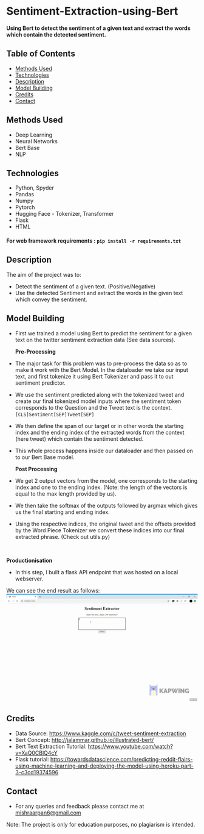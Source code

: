 # Sentiment-Extraction-using-Bert
<b>Using Bert to detect the sentiment of a given text and extract the words which contain the detected sentiment.</b><br>

## Table of Contents
  * [Methods Used](#methods-used)
  * [Technologies](#technologies)  
  * [Description](#description)
  * [Model Building](#model-building)
  * [Credits](#credits)
  * [Contact](#contact)


## Methods Used
* Deep Learning
* Neural Networks
* Bert Base
* NLP

## Technologies
* Python, Spyder
* Pandas
* Numpy
* Pytorch
* Hugging Face - Tokenizer, Transformer
* Flask
* HTML

#### For web framework requirements : `pip install -r requirements.txt`

## Description
The aim of the project was to:
* Detect the sentiment of a given text. (Positive/Negative)
* Use the detected Sentiment and extract the words in the given text which convey the sentiment.

## Model Building
* First we trained a model using Bert to predict the sentiment for a given text on the twitter sentiment extraction data (See data sources). <br>

    <b> Pre-Processing </b>
* The major task for this problem was to pre-process the data so as to make it work with the Bert Model. In the dataloader we take our input text, and first tokenize it using Bert Tokenizer and pass it to out sentiment predictor.
* We use the sentiment predicted along with the tokenized tweet and create our final tokenized model inputs where the sentiment token corresponds to the Question and the Tweet text is the context.
    `[CLS]Sentiment[SEP]Tweet[SEP]`
    
* We then define the span of our target or in other words the starting index and the ending index of the extracted words from the context (here tweet) which contain the sentiment detected.
* This whole process happens inside our dataloader and then passed on to our Bert Base model.

  <b> Post Processing </b>
* We get 2 output vectors from the model, one corresponds to the starting index and one to the ending index. (Note: the length of the vectors is equal to the max length provided by us).
* We then take the softmax of the outputs followed by argmax which gives us the final starting and ending index.
* Using the respective indices, the original tweet and the offsets provided by the Word Piece Tokenizer we convert these indices into our final extracted phrase. (Check out utils.py) <br>
<br>

 <b> Productionisation </b>
* In this step, I built a flask API endpoint that was hosted on a local webserver.

We can see the end result as follows: <br>
<img src= "https://github.com/Arpan-Mishra/Sentiment-Extraction-using-Bert/blob/master/result.gif">

## Credits
* Data Source: https://www.kaggle.com/c/tweet-sentiment-extraction
* Bert Concept: http://jalammar.github.io/illustrated-bert/
* Bert Text Extraction Tutorial: https://www.youtube.com/watch?v=XaQ0CBlQ4cY
* Flask tutorial: https://towardsdatascience.com/predicting-reddit-flairs-using-machine-learning-and-deploying-the-model-using-heroku-part-3-c3cd19374596

## Contact
* For any queries and feedback please contact me at mishraarpan6@gmail.com

Note: The project is only for education purposes, no plagiarism is intended.
